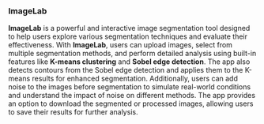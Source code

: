### **ImageLab**
**ImageLab** is a powerful and interactive image segmentation tool designed to help users explore various segmentation techniques and evaluate their effectiveness. With **ImageLab**, users can upload images, select from multiple segmentation methods, and perform detailed analysis using built-in features like **K-means clustering** and **Sobel edge detection**. The app also detects contours from the Sobel edge detection and applies them to the K-means results for enhanced segmentation. Additionally, users can add noise to the images before segmentation to simulate real-world conditions and understand the impact of noise on different methods. The app provides an option to download the segmented or processed images, allowing users to save their results for further analysis.

